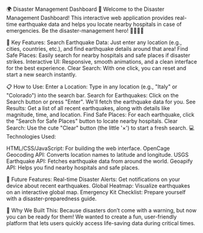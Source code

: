 🌍 Disaster Management Dashboard 🚨
Welcome to the Disaster Management Dashboard! This interactive web application provides real-time earthquake data and helps you locate nearby hospitals in case of emergencies. Be the disaster-management hero! 🦸‍♂️🦸‍♀️

🎯 Key Features:
Search Earthquake Data: Just enter any location (e.g., cities, countries, etc.), and find earthquake details around that area!
Find Safe Places: Easily search for nearby hospitals and safe places if disaster strikes.
Interactive UI: Responsive, smooth animations, and a clean interface for the best experience.
Clear Search: With one click, you can reset and start a new search instantly.

📋 How to Use:
Enter a Location: Type in any location (e.g., "Italy" or "Colorado") into the search bar.
Search for Earthquakes: Click on the Search button or press "Enter". We'll fetch the earthquake data for you.
See Results: Get a list of all recent earthquakes, along with details like magnitude, time, and location.
Find Safe Places: For each earthquake, click the "Search for Safe Places" button to locate nearby hospitals.
Clear Search: Use the cute "Clear" button (the little '×') to start a fresh search.
💻 Technologies Used:

HTML/CSS/JavaScript: For building the web interface.
OpenCage Geocoding API: Converts location names to latitude and longitude.
USGS Earthquake API: Fetches earthquake data from around the world.
Geoapify API: Helps you find nearby hospitals and safe places.

🚀 Future Features:
Real-time Disaster Alerts: Get notifications on your device about recent earthquakes.
Global Heatmap: Visualize earthquakes on an interactive global map.
Emergency Kit Checklist: Prepare yourself with a disaster-preparedness guide.

🌟 Why We Built This:
Because disasters don’t come with a warning, but now you can be ready for them! We wanted to create a fun, user-friendly platform that lets users quickly access life-saving data during critical times.

